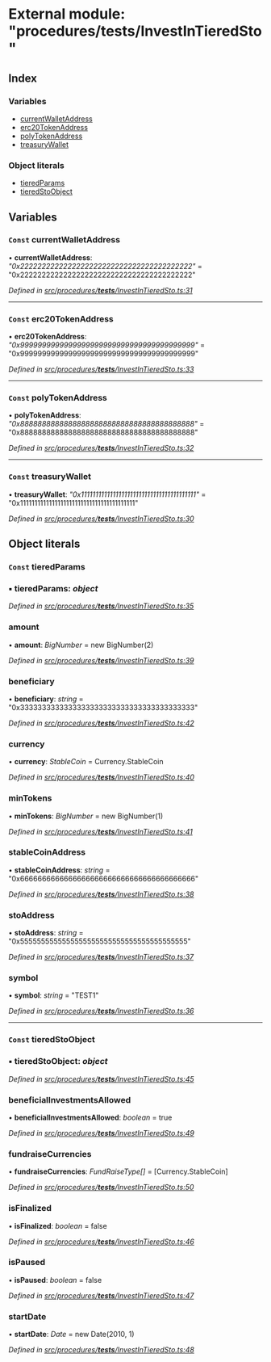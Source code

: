 # External module: "procedures/**tests**/InvestInTieredSto"

## Index

### Variables

- [currentWalletAddress](_procedures___tests___investintieredsto_.md#const-currentwalletaddress)
- [erc20TokenAddress](_procedures___tests___investintieredsto_.md#const-erc20tokenaddress)
- [polyTokenAddress](_procedures___tests___investintieredsto_.md#const-polytokenaddress)
- [treasuryWallet](_procedures___tests___investintieredsto_.md#const-treasurywallet)

### Object literals

- [tieredParams](_procedures___tests___investintieredsto_.md#const-tieredparams)
- [tieredStoObject](_procedures___tests___investintieredsto_.md#const-tieredstoobject)

## Variables

### `Const` currentWalletAddress

• **currentWalletAddress**: _"0x2222222222222222222222222222222222222222"_ = "0x2222222222222222222222222222222222222222"

_Defined in [src/procedures/**tests**/InvestInTieredSto.ts:31](https://github.com/PolymathNetwork/polymath-sdk/blob/d34930f/src/procedures/__tests__/InvestInTieredSto.ts#L31)_

---

### `Const` erc20TokenAddress

• **erc20TokenAddress**: _"0x9999999999999999999999999999999999999999"_ = "0x9999999999999999999999999999999999999999"

_Defined in [src/procedures/**tests**/InvestInTieredSto.ts:33](https://github.com/PolymathNetwork/polymath-sdk/blob/d34930f/src/procedures/__tests__/InvestInTieredSto.ts#L33)_

---

### `Const` polyTokenAddress

• **polyTokenAddress**: _"0x8888888888888888888888888888888888888888"_ = "0x8888888888888888888888888888888888888888"

_Defined in [src/procedures/**tests**/InvestInTieredSto.ts:32](https://github.com/PolymathNetwork/polymath-sdk/blob/d34930f/src/procedures/__tests__/InvestInTieredSto.ts#L32)_

---

### `Const` treasuryWallet

• **treasuryWallet**: _"0x1111111111111111111111111111111111111111"_ = "0x1111111111111111111111111111111111111111"

_Defined in [src/procedures/**tests**/InvestInTieredSto.ts:30](https://github.com/PolymathNetwork/polymath-sdk/blob/d34930f/src/procedures/__tests__/InvestInTieredSto.ts#L30)_

## Object literals

### `Const` tieredParams

### ▪ **tieredParams**: _object_

_Defined in [src/procedures/**tests**/InvestInTieredSto.ts:35](https://github.com/PolymathNetwork/polymath-sdk/blob/d34930f/src/procedures/__tests__/InvestInTieredSto.ts#L35)_

### amount

• **amount**: _BigNumber_ = new BigNumber(2)

_Defined in [src/procedures/**tests**/InvestInTieredSto.ts:39](https://github.com/PolymathNetwork/polymath-sdk/blob/d34930f/src/procedures/__tests__/InvestInTieredSto.ts#L39)_

### beneficiary

• **beneficiary**: _string_ = "0x3333333333333333333333333333333333333333"

_Defined in [src/procedures/**tests**/InvestInTieredSto.ts:42](https://github.com/PolymathNetwork/polymath-sdk/blob/d34930f/src/procedures/__tests__/InvestInTieredSto.ts#L42)_

### currency

• **currency**: _StableCoin_ = Currency.StableCoin

_Defined in [src/procedures/**tests**/InvestInTieredSto.ts:40](https://github.com/PolymathNetwork/polymath-sdk/blob/d34930f/src/procedures/__tests__/InvestInTieredSto.ts#L40)_

### minTokens

• **minTokens**: _BigNumber_ = new BigNumber(1)

_Defined in [src/procedures/**tests**/InvestInTieredSto.ts:41](https://github.com/PolymathNetwork/polymath-sdk/blob/d34930f/src/procedures/__tests__/InvestInTieredSto.ts#L41)_

### stableCoinAddress

• **stableCoinAddress**: _string_ = "0x6666666666666666666666666666666666666666"

_Defined in [src/procedures/**tests**/InvestInTieredSto.ts:38](https://github.com/PolymathNetwork/polymath-sdk/blob/d34930f/src/procedures/__tests__/InvestInTieredSto.ts#L38)_

### stoAddress

• **stoAddress**: _string_ = "0x5555555555555555555555555555555555555555"

_Defined in [src/procedures/**tests**/InvestInTieredSto.ts:37](https://github.com/PolymathNetwork/polymath-sdk/blob/d34930f/src/procedures/__tests__/InvestInTieredSto.ts#L37)_

### symbol

• **symbol**: _string_ = "TEST1"

_Defined in [src/procedures/**tests**/InvestInTieredSto.ts:36](https://github.com/PolymathNetwork/polymath-sdk/blob/d34930f/src/procedures/__tests__/InvestInTieredSto.ts#L36)_

---

### `Const` tieredStoObject

### ▪ **tieredStoObject**: _object_

_Defined in [src/procedures/**tests**/InvestInTieredSto.ts:45](https://github.com/PolymathNetwork/polymath-sdk/blob/d34930f/src/procedures/__tests__/InvestInTieredSto.ts#L45)_

### beneficialInvestmentsAllowed

• **beneficialInvestmentsAllowed**: _boolean_ = true

_Defined in [src/procedures/**tests**/InvestInTieredSto.ts:49](https://github.com/PolymathNetwork/polymath-sdk/blob/d34930f/src/procedures/__tests__/InvestInTieredSto.ts#L49)_

### fundraiseCurrencies

• **fundraiseCurrencies**: _FundRaiseType[]_ = [Currency.StableCoin]

_Defined in [src/procedures/**tests**/InvestInTieredSto.ts:50](https://github.com/PolymathNetwork/polymath-sdk/blob/d34930f/src/procedures/__tests__/InvestInTieredSto.ts#L50)_

### isFinalized

• **isFinalized**: _boolean_ = false

_Defined in [src/procedures/**tests**/InvestInTieredSto.ts:46](https://github.com/PolymathNetwork/polymath-sdk/blob/d34930f/src/procedures/__tests__/InvestInTieredSto.ts#L46)_

### isPaused

• **isPaused**: _boolean_ = false

_Defined in [src/procedures/**tests**/InvestInTieredSto.ts:47](https://github.com/PolymathNetwork/polymath-sdk/blob/d34930f/src/procedures/__tests__/InvestInTieredSto.ts#L47)_

### startDate

• **startDate**: _Date_ = new Date(2010, 1)

_Defined in [src/procedures/**tests**/InvestInTieredSto.ts:48](https://github.com/PolymathNetwork/polymath-sdk/blob/d34930f/src/procedures/__tests__/InvestInTieredSto.ts#L48)_
